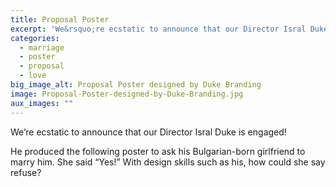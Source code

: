 ```yaml
---
title: Proposal Poster
excerpt: 'We&rsquo;re ecstatic to announce that our Director Isral Duke is engaged!'
categories:
  - marriage
  - poster
  - proposal
  - love
big_image_alt: Proposal Poster designed by Duke Branding
image: Proposal-Poster-designed-by-Duke-Branding.jpg
aux_images: ""
---
```

We&rsquo;re ecstatic to announce that our Director Isral Duke is engaged!

He produced the following poster to ask his Bulgarian-born girlfriend to marry him. She said &ldquo;Yes!&rdquo; With design skills such as his, how could she say refuse?